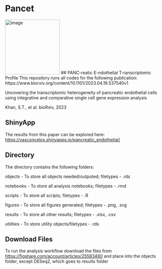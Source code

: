 # Pancet
<img width="179" alt="image" src="https://github.com/Safwat08/pancet/assets/55861735/01bbc46e-fc1f-4952-a4ee-aad4cb423161">
## PANC-reatic E-ndothelial T-ranscriptomic Profile 
This repository runs all codes for the following publication:
https://www.biorxiv.org/content/10.1101/2023.04.19.537540v1

Uncovering the transcriptomic heterogeneity of pancreatic endothelial cells using integrative and comparative single cell gene expression analysis

Khan, S.T., et al. bioRxiv, 2023

## ShinyApp
The results from this paper can be explored here: https://vasconcelos.shinyapps.io/pancreatic_endothelial/

## Directory
The directory contains the following folders:

objects - To store all objects needed/outputed; filetypes - .rds

notebooks - To store all analysis notebooks; filetypes - .rmd

scripts - To store all scripts; filetypes - .R

figures - To store all figures generated; filetypes - .png, .svg

results - To store all other results; filetypes - .xlsx, .csv

utilities - To store utility objects/filetypes - .rds

## Download Files
To run the analysis workflow download the files from https://figshare.com/account/articles/25583460 and place into the objects folder, except DESeq2, which goes to results folder



